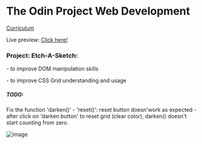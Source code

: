 <h1>The Odin Project Web Development</h1> <a href= https://www.theodinproject.com/courses/web-development-101/lessons/etch-a-sketch-project>Curriculum</a>

Live preview: <a href= https://india12.github.io/ETCH-A-SKETCH/>Click here!</a>

<h3>Project: Etch-A-Sketch:</h3>
<p>- to improve DOM manipulation skills</p> 
<p>- to improve CSS Grid understanding and usage</p>

<h5>TODO:</h5>
Fix the function 'darken()' - 'reset()': reset button doesn'work as expected - after click on 'darken button' to reset grid (clear color), darken() doesn't start counting from zero.

![image](https://user-images.githubusercontent.com/24639282/95026907-e6151580-0694-11eb-8bd3-757e7fd4f957.png)

